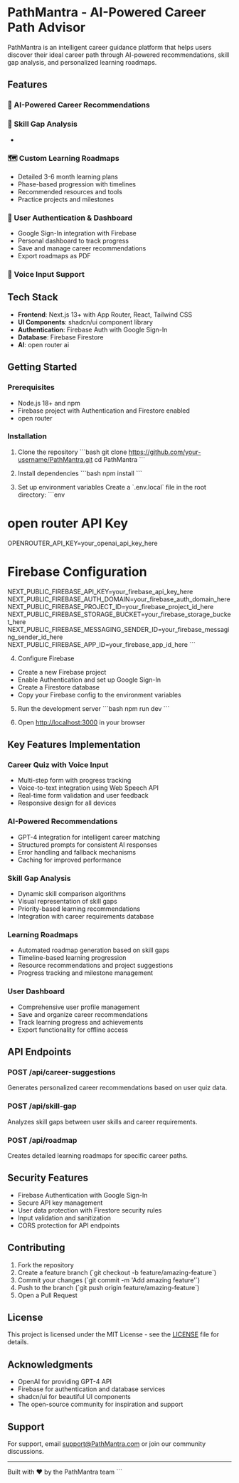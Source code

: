 # PathMantra - AI-Powered Career Path Advisor

PathMantra is an intelligent career guidance platform that helps users discover their ideal career path through AI-powered recommendations, skill gap analysis, and personalized learning roadmaps.

## Features

### 🧠 AI-Powered Career Recommendations


### 🎯 Skill Gap Analysis
- 

### 🗺️ Custom Learning Roadmaps
- Detailed 3-6 month learning plans
- Phase-based progression with timelines
- Recommended resources and tools
- Practice projects and milestones

### 🔐 User Authentication & Dashboard
- Google Sign-In integration with Firebase
- Personal dashboard to track progress
- Save and manage career recommendations
- Export roadmaps as PDF

### 🎤 Voice Input Support


## Tech Stack

- **Frontend**: Next.js 13+ with App Router, React, Tailwind CSS
- **UI Components**: shadcn/ui component library
- **Authentication**: Firebase Auth with Google Sign-In
- **Database**: Firebase Firestore
- **AI**: open router ai


## Getting Started

### Prerequisites
- Node.js 18+ and npm
- Firebase project with Authentication and Firestore enabled
- open router

### Installation

1. Clone the repository
\`\`\`bash
git clone https://github.com/your-username/PathMantra.git
cd PathMantra
\`\`\`

2. Install dependencies
\`\`\`bash
npm install
\`\`\`

3. Set up environment variables
Create a \`.env.local\` file in the root directory:
\`\`\`env
# open router API Key
OPENROUTER_API_KEY=your_openai_api_key_here

# Firebase Configuration
NEXT_PUBLIC_FIREBASE_API_KEY=your_firebase_api_key_here
NEXT_PUBLIC_FIREBASE_AUTH_DOMAIN=your_firebase_auth_domain_here
NEXT_PUBLIC_FIREBASE_PROJECT_ID=your_firebase_project_id_here
NEXT_PUBLIC_FIREBASE_STORAGE_BUCKET=your_firebase_storage_bucket_here
NEXT_PUBLIC_FIREBASE_MESSAGING_SENDER_ID=your_firebase_messaging_sender_id_here
NEXT_PUBLIC_FIREBASE_APP_ID=your_firebase_app_id_here
\`\`\`

4. Configure Firebase
- Create a new Firebase project
- Enable Authentication and set up Google Sign-In
- Create a Firestore database
- Copy your Firebase config to the environment variables

5. Run the development server
\`\`\`bash
npm run dev
\`\`\`

6. Open [http://localhost:3000](http://localhost:3000) in your browser


## Key Features Implementation

### Career Quiz with Voice Input
- Multi-step form with progress tracking
- Voice-to-text integration using Web Speech API
- Real-time form validation and user feedback
- Responsive design for all devices

### AI-Powered Recommendations
- GPT-4 integration for intelligent career matching
- Structured prompts for consistent AI responses
- Error handling and fallback mechanisms
- Caching for improved performance

### Skill Gap Analysis
- Dynamic skill comparison algorithms
- Visual representation of skill gaps
- Priority-based learning recommendations
- Integration with career requirements database

### Learning Roadmaps
- Automated roadmap generation based on skill gaps
- Timeline-based learning progression
- Resource recommendations and project suggestions
- Progress tracking and milestone management

### User Dashboard
- Comprehensive user profile management
- Save and organize career recommendations
- Track learning progress and achievements
- Export functionality for offline access

## API Endpoints

### POST /api/career-suggestions
Generates personalized career recommendations based on user quiz data.

### POST /api/skill-gap
Analyzes skill gaps between user skills and career requirements.

### POST /api/roadmap
Creates detailed learning roadmaps for specific career paths.

## Security Features

- Firebase Authentication with Google Sign-In
- Secure API key management
- User data protection with Firestore security rules
- Input validation and sanitization
- CORS protection for API endpoints

## Contributing

1. Fork the repository
2. Create a feature branch (\`git checkout -b feature/amazing-feature\`)
3. Commit your changes (\`git commit -m 'Add amazing feature'\`)
4. Push to the branch (\`git push origin feature/amazing-feature\`)
5. Open a Pull Request

## License

This project is licensed under the MIT License - see the [LICENSE](LICENSE) file for details.

## Acknowledgments

- OpenAI for providing GPT-4 API
- Firebase for authentication and database services
- shadcn/ui for beautiful UI components
- The open-source community for inspiration and support

## Support

For support, email support@PathMantra.com or join our community discussions.

---

Built with ❤️ by the PathMantra team
\`\`\`
